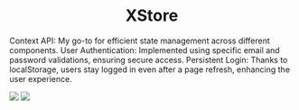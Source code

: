<h1 align="center">
XStore 
</h1>
<p>
 
Context API: My go-to for efficient state management across different components.
User Authentication: Implemented using specific email and password validations, ensuring secure access.
Persistent Login: Thanks to localStorage, users stay logged in even after a page refresh, enhancing the user experience.
</p>


<img src="https://github.com/MertSolgun/XStore/assets/115940928/fe589072-a796-4d6e-8ab0-cb2d6d830f92">

<img src="https://github.com/MertSolgun/XStore/assets/115940928/0f878870-1d20-4d5c-ab54-6e3c40aefda3">
